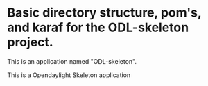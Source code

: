 # Basic directory structure, pom's, and karaf for the ODL-skeleton project.

This is an application named "ODL-skeleton".

This is a Opendaylight Skeleton application	
